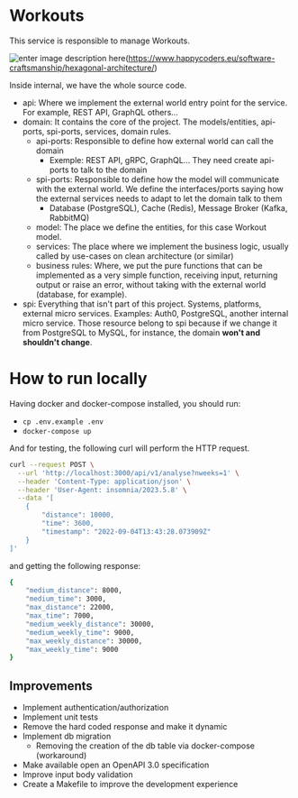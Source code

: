 # Workouts

This service is responsible to manage Workouts.

![enter image description here](https://www.happycoders.eu/wp-content/uploads/2023/01/hexagonal-architecture-ddd-domain-driven-design-600x484.png)(https://www.happycoders.eu/software-craftsmanship/hexagonal-architecture/)

Inside internal, we have the whole source code.

- api: Where we implement the external world entry point for the service. For example, REST API, GraphQL others...
- domain: It contains the core of the project. The models/entities, api-ports, spi-ports, services, domain rules.
	- api-ports: Responsible to define how external world can call the domain
		- Exemple: REST API,  gRPC, GraphQL... They need create api-ports to talk to the domain
	- spi-ports: Responsible to define how the model will communicate with the external world. We define the interfaces/ports saying how the external services needs to adapt to let the domain talk to them
		- Database (PostgreSQL), Cache (Redis), Message Broker (Kafka, RabbitMQ)
	- model: The place we define the entities, for this case Workout model.
	- services: The place where we implement the business logic, usually called by use-cases on clean architecture (or similar)
	- business rules: Where, we put the pure functions that can be implemented as a very simple function, receiving input, returning output or raise an error, without taking with the external world (database, for example).
- spi: Everything that isn't part of this project. Systems, platforms, external micro services. Examples: Auth0, PostgreSQL, another internal micro service. Those resource belong to spi because if we change it from PostgreSQL to MySQL, for instance, the domain **won't and shouldn't change**.

# How to run locally

Having docker and docker-compose installed, you should run:
- `cp .env.example .env`
- `docker-compose up`

And for testing, the following curl will perform the HTTP request.

```bash
curl --request POST \
  --url 'http://localhost:3000/api/v1/analyse?nweeks=1' \
  --header 'Content-Type: application/json' \
  --header 'User-Agent: insomnia/2023.5.8' \
  --data '[
	{
		"distance": 10000,
		"time": 3600,
		"timestamp": "2022-09-04T13:43:28.073909Z"
	}
]'
```

and getting the following response:

```bash
{
	"medium_distance": 8000,
	"medium_time": 3000,
	"max_distance": 22000,
	"max_time": 7000,
	"medium_weekly_distance": 30000,
	"medium_weekly_time": 9000,
	"max_weekly_distance": 30000,
	"max_weekly_time": 9000
}
```

## Improvements

- Implement authentication/authorization
- Implement unit tests
- Remove the hard coded response and make it dynamic
- Implement db migration
	- Removing the creation of the db table via docker-compose (workaround)
- Make available open an OpenAPI 3.0 specification
- Improve input body validation
- Create a Makefile to improve the development experience
